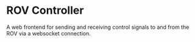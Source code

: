 # ROV Controller

A web frontend for sending and receiving control signals to and from the ROV via
a websocket connection.
